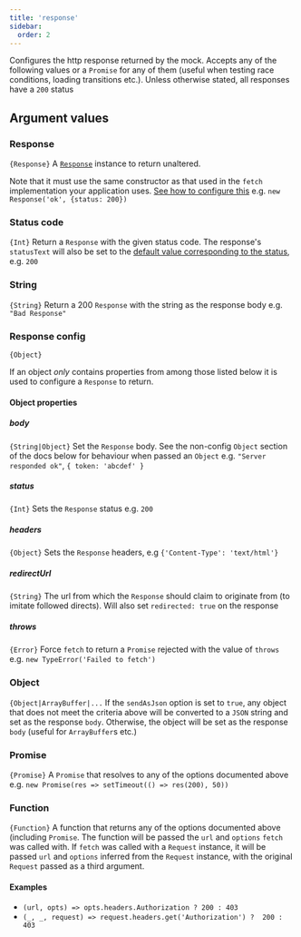 ```yaml
---
title: 'response'
sidebar:
  order: 2
---
```


Configures the http response returned by the mock. Accepts any of the following values or a `Promise` for any of them (useful when testing race conditions, loading transitions etc.). Unless otherwise stated, all responses have a `200` status
## Argument values

### Response
`{Response}`
A [`Response`](https://developer.mozilla.org/en-US/docs/Web/API/Response/Response) instance to return unaltered.

Note that it must use the same constructor as that used in the `fetch` implementation your application uses. [See how to configure this](#usagecustom-classes) e.g. `new Response('ok', {status: 200})`

### Status code
`{Int}`
Return a `Response` with the given status code. The response's `statusText` will also be set to the [default value corresponding to the status](https://fetch.spec.whatwg.org/#dom-response-statustext), e.g. `200`

### String
`{String}`
Return a 200 `Response` with the string as the response body e.g. `"Bad Response"`

### Response config
`{Object}`

If an object *only* contains properties from among those listed below it is used to configure a `Response` to return.

#### Object properties

##### body
`{String|Object}`
Set the `Response` body. See the non-config `Object` section of the docs below for behaviour when passed an `Object` e.g. `"Server responded ok"`, `{ token: 'abcdef' }`

##### status
`{Int}`
Sets the `Response` status e.g. `200`
        
##### headers
`{Object}`
Sets the `Response` headers, e.g `{'Content-Type': 'text/html'}`

##### redirectUrl
`{String}`
The url from which the `Response` should claim to originate from (to imitate followed directs). Will also set `redirected: true` on the response
          
##### throws
`{Error}`
Force `fetch` to return a `Promise` rejected with the value of `throws` e.g. `new TypeError('Failed to fetch')`

### Object
`{Object|ArrayBuffer|...`
If the `sendAsJson` option is set to `true`, any object that does not meet the criteria above will be converted to a `JSON` string and set as the response `body`. Otherwise, the object will be set as the response `body` (useful for `ArrayBuffer`s etc.)

### Promise
`{Promise}`
A `Promise` that resolves to any of the options documented above e.g. `new Promise(res => setTimeout(() => res(200), 50))`

### Function
`{Function}`
A function that returns any of the options documented above (including `Promise`. The function will be passed the `url` and `options` `fetch` was called with. If `fetch` was called with a `Request` instance, it will be passed `url` and `options` inferred from the `Request` instance, with the original `Request` passed as a third argument.

#### Examples
- `(url, opts) => opts.headers.Authorization ? 200 : 403`
- `(_, _, request) => request.headers.get('Authorization') ?  200 : 403`
